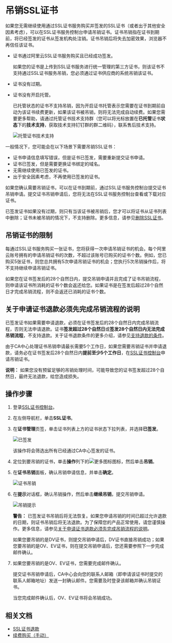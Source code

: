 # 吊销SSL证书

如果您无需继续使用通过SSL证书服务购买并签发的SSL证书（或者出于其他安全因素考虑），可以在SSL证书服务控制台申请吊销证书。证书吊销指在证书到期前，将已经签发的证书从签发机构处注销。证书吊销后将失去加密效果，浏览器不再信任该证书。

-   证书通过阿里云SSL证书服务购买且已经成功签发。

    如果您的证书是上传到SSL证书服务进行统一管理的第三方证书，则该证书不支持通过SSL证书服务吊销，您必须通过证书供应商的系统吊销该证书。

-   证书没有过期。
-   证书没有开启托管。

    已托管状态的证书不支持吊销，因为开启证书托管表示您需要在证书到期前自动为该证书续费更新，如果该证书被吊销，则将无法完成自动续费。如果您需要更多帮助，请通过托管证书技术支持群（您可以将光标放置在**已托管**证书**状态**下的**技术支持**，获取技术支持钉钉群的群二维码），联系售后技术支持。

    ![托管证书技术支持](https://static-aliyun-doc.oss-accelerate.aliyuncs.com/assets/img/zh-CN/2355942161/p239242.png)


一般情况下，您可能会在以下场景下需要吊销SSL证书：

-   证书申请信息填写错误，但是证书已签发，需要重新提交证书申请。
-   证书已签发，但是需要更换证书绑定的域名。
-   无需继续使用已签发的证书。
-   出于安全因素考虑，不再使用已签发的证书。

如果您确认需要吊销证书，可以在证书到期前，通过SSL证书服务控制台提交证书吊销申请。提交证书吊销申请后，您将无法在SSL证书服务控制台查看或下载对应证书。

已签发证书如果没有过期，则只有当该证书被吊销后，您才可以将证书从证书列表中删除；证书未被吊销的情况下，不支持删除。更多信息，请参见[删除SSL证书](/cn.zh-CN/证书吊销与删除/删除SSL证书.md)。

## 吊销证书的限制

每通过SSL证书服务购买一张证书，您将获得一次申请吊销证书的机会。每个阿里云账号拥有的申请吊销证书的次数，不超过该账号已购买的证书个数。例如，您已购买5张证书，则您总共拥有5次申请吊销证书的机会；您执行5次吊销操作后，将不支持继续申请吊销证书。

如果您在证书签发后的28个自然日内，提交吊销申请并且完成了证书吊销流程，则申请该证书所消耗的证书个数会返还给您。如果证书是在签发后超过28个自然日才完成吊销流程，则不会返还已消耗的证书个数。

## 关于申请证书退款必须先完成吊销流程的说明

已签发证书如果需要申请退款，必须在证书签发后的28个自然日内完成吊销流程，否则无法申请退款。证书**签发超过28个自然日**或**签发28个自然日内无法完成吊销流程**，不支持退款。关于证书退款条件的更多介绍，请参见[支持退款的条件](/cn.zh-CN/证书退款/SSL证书退款.md)。

由于CA中心处理证书吊销申请最长需要5个工作日，如果您需要吊销证书并申请退款，请务必在证书签发后28个自然日内**提前至少5个工作日**，在[SSL证书控制台](https://yundunnext.console.aliyun.com/?p=cas)申请吊销证书。

**说明：** 如果您没有预留足够的吊销处理时间，可能导致您的证书签发超过28个自然日，最终无法退款，给您造成损失。

## 操作步骤

1.  登录[SSL证书控制台](https://yundunnext.console.aliyun.com/?p=cas)。

2.  在左侧导航栏，单击**SSL证书**。

3.  在**证书管理**页签，单击证书列表上方的证书状态下拉列表，并选择**已签发**。

    ![已签发](https://static-aliyun-doc.oss-accelerate.aliyuncs.com/assets/img/zh-CN/4541838161/p263574.png)

    该操作将会筛选出所有已经通过CA中心签发的证书。

4.  定位到要吊销的证书，单击**操作**列下的![更多图标](https://static-aliyun-doc.oss-accelerate.aliyuncs.com/assets/img/zh-CN/0960142161/p238382.png)图标，然后单击**吊销**。

5.  在**证书吊销**面板，确认吊销申请信息，并单击**确定**。

    ![证书吊销](https://static-aliyun-doc.oss-accelerate.aliyuncs.com/assets/img/zh-CN/5541838161/p238386.png)

6.  在**提示**对话框，确认吊销操作，然后单击**继续吊销**，提交吊销申请。

    ![吊销提示](https://static-aliyun-doc.oss-accelerate.aliyuncs.com/assets/img/zh-CN/5541838161/p238405.png)

    **警告：** 已签发证书吊销后将无法恢复。如果您申请吊销的时间已超过允许退款的日期，则证书吊销后将无法退款。为了保障您的产品正常使用，请您谨慎操作。更多信息，请参见[关于申请证书退款必须先完成吊销流程的说明](#section_9ep_pae_9j6)。

    如果您要吊销的是DV证书，则提交吊销申请后，DV证书直接吊销成功；如果您要吊销的是OV、EV证书，则在提交吊销申请后，您还需要参照下一步完成邮件确认。

7.  如果您要吊销的是OV、EV证书，您需要完成邮件确认。

    提交证书吊销申请后，CA中心会向您的联系人邮箱（即申请该证书时提交的联系人邮箱地址）发送一封确认邮件。您需要及时登录该邮箱并确认吊销证书。

    当您完成邮件确认后，OV、EV证书将会吊销成功。


## 相关文档

-   [SSL证书退款](/cn.zh-CN/证书退款/SSL证书退款.md)
-   [续费购买（手动）](/cn.zh-CN/证书托管与续费/续费购买（手动）.md)

